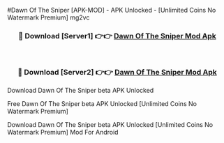 #Dawn Of The Sniper [APK-MOD] - APK Unlocked - [Unlimited Coins No Watermark Premium] mg2vc



<div align="center">

<h3>🔴 Download [Server1] 👉👉 <a href="https://momento.my/?title=Dawn_Of_The_Sniper">Dawn Of The Sniper Mod Apk</a></h3><br>

<h3>🔴 Download [Server2] 👉👉 <a href="https://momento.my/?title=Dawn_Of_The_Sniper">Dawn Of The Sniper Mod Apk</a></h3>
</div>



Download Dawn Of The Sniper beta APK Unlocked

Free Dawn Of The Sniper beta APK Unlocked [Unlimited Coins No Watermark Premium]

Download Dawn Of The Sniper beta APK Unlocked [Unlimited Coins No Watermark Premium] Mod For Android
